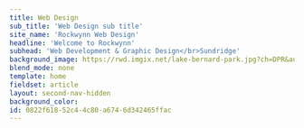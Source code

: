 ```yaml
---
title: Web Design
sub_title: 'Web Design sub title'
site_name: 'Rockwynn Web Design'
headline: 'Welcome to Rockwynn'
subhead: 'Web Development & Graphic Design</br>Sundridge'
background_image: https://rwd.imgix.net/lake-bernard-park.jpg?ch=DPR&auto=compress,enhance,format&fit=scale
blend_mode: none
template: home
fieldset: article
layout: second-nav-hidden
background_color:
id: 0822f618-52c4-4c80-a674-6d342465ffac
---
```

